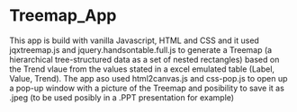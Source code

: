 # Treemap_App

This app is build with vanilla Javascript, HTML and CSS and it used jqxtreemap.js and jquery.handsontable.full.js to generate a Treemap (a hierarchical tree-structured data as a set of nested rectangles) based on the Trend vlaue 
from the values stated in a excel emulated table (Label, Value, Trend). The app aso used html2canvas.js and css-pop.js to open up a pop-up window with a picture of the Treemap and posibility to save it as .jpeg (to be used posibly in a .PPT presentation for example) 
 